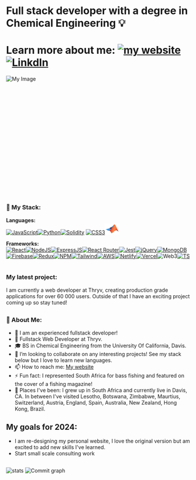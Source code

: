 # Full stack developer with a degree in Chemical Engineering 💡 

# Learn more about me: [![my website](https://img.shields.io/badge/website-000000?style=for-the-badge&logo=About.me&logoColor=white)](https://nicholaskmilligan.com/) [![LinkdIn](https://img.shields.io/badge/LinkedIn-0077B5?style=for-the-badge&logo=linkedin&logoColor=white)](https://www.linkedin.com/in/nicholas-milligan-5ba6971a5/)

<img align="right" src="https://media.giphy.com/media/lJbot6b2yxvDBfL0bJ/giphy.gif" alt="My Image"  width="600" height="350">

### 📂 My Stack: 
**Languages:** <br/>
[![JavaScript](https://img.shields.io/badge/JavaScript-323330?style=for-the-badge&logo=javascript&logoColor=F7DF1E)]()[![Python](https://img.shields.io/badge/Python-FFD43B?style=for-the-badge&logo=python&logoColor=blue)](https://nicholaskmilligan.com/python/)[![Solidity](https://img.shields.io/badge/Solidity-e6e6e6?style=for-the-badge&logo=solidity&logoColor=black)](https://nicholaskmilligan.com/smart-contracts/)
[![CSS3](https://img.shields.io/badge/CSS3-1572B6?style=for-the-badge&logo=css3&logoColor=white)]()<img src='https://github.com/devicons/devicon/blob/master/icons/matlab/matlab-original.svg' alt='Matlab' width='40' height='30' />

**Frameworks:**<br/>
[![React](https://img.shields.io/badge/React-20232A?style=for-the-badge&logo=react&logoColor=61DAFB)]()[![NodeJS](https://img.shields.io/badge/Node.js-339933?style=for-the-badge&logo=nodedotjs&logoColor=white)]()[![ExpressJS](https://img.shields.io/badge/Express.js-404D59?style=for-the-badge)]()[![React Router](https://img.shields.io/badge/React_Router-CA4245?style=for-the-badge&logo=react-router&logoColor=white)]()[![Jest](https://img.shields.io/badge/Jest-C21325?style=for-the-badge&logo=jest&logoColor=white)]()[![jQuery](https://img.shields.io/badge/jQuery-0769AD?style=for-the-badge&logo=jquery&logoColor=white)]()[![MongoDB](https://img.shields.io/badge/MongoDB-4EA94B?style=for-the-badge&logo=mongodb&logoColor=white)]()[![Firebase](https://img.shields.io/badge/firebase-ffca28?style=for-the-badge&logo=firebase&logoColor=black)]()[![Redux](https://img.shields.io/badge/Redux-593D88?style=for-the-badge&logo=redux&logoColor=white)]()[![NPM](https://img.shields.io/badge/npm-CB3837?style=for-the-badge&logo=npm&logoColor=white)]()[![Tailwind](https://img.shields.io/badge/Tailwind_CSS-38B2AC?style=for-the-badge&logo=tailwind-css&logoColor=white)]()[![AWS](https://img.shields.io/badge/Amazon_AWS-232F3E?style=for-the-badge&logo=amazon-aws&logoColor=white)]()[![Netlify](https://img.shields.io/badge/Netlify-00C7B7?style=for-the-badge&logo=netlify&logoColor=white)]()[![Vercel](https://img.shields.io/badge/Vercel-000000?style=for-the-badge&logo=vercel&logoColor=white)]()![Web3](https://img.shields.io/badge/web3.js-F16822?style=for-the-badge&logo=web3.js&logoColor=white)[![TS](https://img.shields.io/badge/TypeScript-007ACC?style=for-the-badge&logo=typescript&logoColor=white)]() [![]()]()

### My latest project:
   I am currently a web developer at Thryv, creating production grade applications for over 60 000 users. Outside of that I have an exciting project coming up so stay tuned!

##

### 🙋 About Me:
- 🌱 I am an experienced fullstack developer!
- 💼 Fullstack Web Developer at Thryv.
- 🎓 BS in Chemical Engineering from the University Of California, Davis.
- 👯 I’m looking to collaborate on any interesting projects! See my stack below but I love to learn new languages.
- 📫 How to reach me: [My website](https://nicholaskmilligan.com/contact)
- ⚡ Fun fact: I represented South Africa for bass fishing and featured on the cover of a fishing magazine!
- 📍 Places I've been: I grew up in South Africa and currently live in Davis, CA. In between I've visited Lesotho, Botswana, Zimbabwe, Maurtius, Switzerland, Austria, England, Spain, Australia, New Zealand, Hong Kong, Brazil. 
##
## My goals for 2024:
- I am re-designing my personal website, I love the original version but am excited to add new skills I've learned.
- Start small scale consulting work

##
![stats](https://github-readme-stats.vercel.app/api?username=NicMilli)
![Commit graph](https://github-readme-activity-graph.cyclic.app/graph?username=NicMilli)
